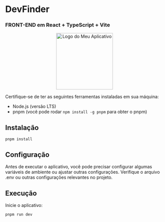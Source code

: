 # DevFinder
### FRONT-END em React + TypeScript + Vite

<p align="center">
   <img  src="https://upload.wikimedia.org/wikipedia/commons/a/a7/React-icon.svg" alt="Logo do Meu Aplicativo" width="180">
</p>

Certifique-se de ter as seguintes ferramentas instaladas em sua máquina:

- Node.js (versão LTS)
- pnpm (você pode rodar ```npm install -g pnpm``` para obter o pnpm)

## Instalação

   ```shell
   pnpm install
   ```

## Configuração

Antes de executar o aplicativo, você pode precisar configurar algumas variáveis de ambiente ou ajustar outras configurações. Verifique o arquivo .env ou outras configurações relevantes no projeto.

## Execução

Inicie o aplicativo:

   ```shell
   pnpm run dev
   ```
